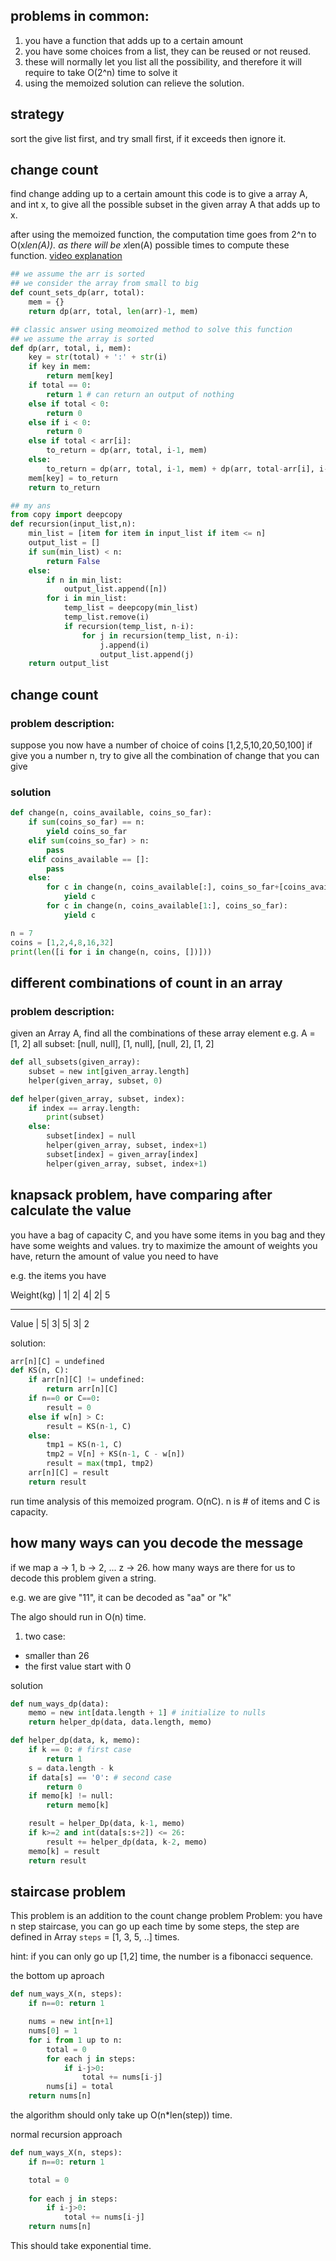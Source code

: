 ## problems in common:
1. you have a function that adds up to a certain amount
1. you have some choices from a list, they can be reused or not reused.
1. these will normally let you list all the possibility, and therefore it will require to take O(2^n) time to solve it
2. using the memoized solution can relieve the solution.
## strategy
sort the give list first, and try small first, if it exceeds then ignore it.

## change count
find change adding up to a certain amount
this code is to give a array A, and int x, to give all the possible subset in the given array A that adds up to x.

after using the memoized function, the computation time goes from 2^n to O(x*len(A)). as there will be x*len(A) possible times to compute these function.
[video explanation](https://www.youtube.com/watch?v=nqlNzOcnCfs)
```python
## we assume the arr is sorted 
## we consider the array from small to big
def count_sets_dp(arr, total):
    mem = {}
    return dp(arr, total, len(arr)-1, mem)

## classic answer using meomoized method to solve this function
## we assume the array is sorted
def dp(arr, total, i, mem):
    key = str(total) + ':' + str(i)
    if key in mem:
        return mem[key]
    if total == 0:
        return 1 # can return an output of nothing
    else if total < 0:
        return 0
    else if i < 0:
        return 0
    else if total < arr[i]:
        to_return = dp(arr, total, i-1, mem)
    else:
        to_return = dp(arr, total, i-1, mem) + dp(arr, total-arr[i], i-1, mem)
    mem[key] = to_return
    return to_return

## my ans
from copy import deepcopy
def recursion(input_list,n):
    min_list = [item for item in input_list if item <= n]
    output_list = []
    if sum(min_list) < n:
        return False
    else:
        if n in min_list:
            output_list.append([n])
        for i in min_list:
            temp_list = deepcopy(min_list)
            temp_list.remove(i)
            if recursion(temp_list, n-i):
                for j in recursion(temp_list, n-i):
                    j.append(i)
                    output_list.append(j)
    return output_list
```
## change count
### problem description:
suppose you now have a number of choice of coins [1,2,5,10,20,50,100] if give you a number n, try to give all the combination of change that you can give
### solution
```python
def change(n, coins_available, coins_so_far):
    if sum(coins_so_far) == n:
        yield coins_so_far
    elif sum(coins_so_far) > n:
        pass
    elif coins_available == []:
        pass
    else:
        for c in change(n, coins_available[:], coins_so_far+[coins_available[0]]):
            yield c
        for c in change(n, coins_available[1:], coins_so_far):
            yield c

n = 7
coins = [1,2,4,8,16,32]
print(len([i for i in change(n, coins, [])]))
```

## different combinations of count in an array
### problem description: 
given an Array A, find all the combinations of these array element
e.g. A = [1, 2] all subset: [null, null], [1, null], [null, 2], [1, 2]
```python
def all_subsets(given_array):
    subset = new int[given_array.length]
    helper(given_array, subset, 0)

def helper(given_array, subset, index):
    if index == array.length:
        print(subset)
    else:
        subset[index] = null
        helper(given_array, subset, index+1)
        subset[index] = given_array[index]
        helper(given_array, subset, index+1)
```

## knapsack problem, have comparing after calculate the value
you have a bag of capacity C, and you have some items in you bag and they have some weights and values. try to maximize the amount of weights you have, return the amount of value you need to have

e.g. the items you have

Weight(kg) | 1| 2| 4| 2| 5
___________________________
Value      | 5| 3| 5| 3| 2

solution:
```python
arr[n][C] = undefined
def KS(n, C):
    if arr[n][C] != undefined:
        return arr[n][C]
    if n==0 or C==0:
        result = 0
    else if w[n] > C:
        result = KS(n-1, C)
    else:
        tmp1 = KS(n-1, C)
        tmp2 = V[n] + KS(n-1, C - w[n])
        result = max(tmp1, tmp2)
    arr[n][C] = result
    return result
```
run time analysis of this memoized program. O(nC). n is # of items and C is capacity.

## how many ways can you decode the message
if we map a -> 1, b -> 2, ... z -> 26. how many ways are there for us to decode this problem given a string.

e.g. we are give "11", it can be decoded as "aa" or "k"

The algo should run in O(n) time.

1. two case:
- smaller than 26
- the first value start with 0

solution
```python
def num_ways_dp(data):
    memo = new int[data.length + 1] # initialize to nulls
    return helper_dp(data, data.length, memo)

def helper_dp(data, k, memo):
    if k == 0: # first case
        return 1
    s = data.length - k
    if data[s] == '0': # second case
        return 0
    if memo[k] != null:
        return memo[k]

    result = helper_Dp(data, k-1, memo)
    if k>=2 and int(data[s:s+2]) <= 26:
        result += helper_dp(data, k-2, memo)
    memo[k] = result
    return result
```

## staircase problem
This problem is an addition to the count change problem
Problem:
you have n step staircase, you can go up each time by some steps, the step are defined in Array `steps` = [1, 3, 5, ..] times.

hint: if you can only go up [1,2] time, the number is a fibonacci sequence.

the bottom up aproach
```python
def num_ways_X(n, steps):
    if n==0: return 1

    nums = new int[n+1]
    nums[0] = 1
    for i from 1 up to n:
        total = 0
        for each j in steps:
            if i-j>0:
                total += nums[i-j]
        nums[i] = total
    return nums[n]
```
the algorithm should only take up O(n*len(step)) time.

normal recursion approach
```python
def num_ways_X(n, steps):
    if n==0: return 1

    total = 0
    
    for each j in steps:
        if i-j>0:
            total += nums[i-j]
    return nums[n]
```
This should take exponential time.